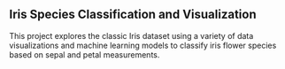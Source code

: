 ## Iris Species Classification and Visualization
This project explores the classic Iris dataset using a variety of data visualizations and machine learning models to classify iris flower species based on sepal and petal measurements.
